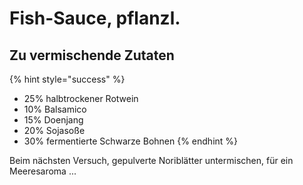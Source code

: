 # Fish-Sauce, pflanzl.

## Zu vermischende Zutaten

{% hint style="success" %}
* 25% halbtrockener Rotwein
* 10% Balsamico
* 15% Doenjang
* 20% Sojasoße
* 30% fermentierte Schwarze Bohnen
{% endhint %}

Beim nächsten Versuch, gepulverte Noriblätter untermischen, für ein Meeresaroma ...



